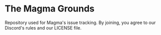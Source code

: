 # The Magma Grounds
Repository used for Magma's issue tracking. By joining, you agree to our Discord's rules and our LICENSE file.
